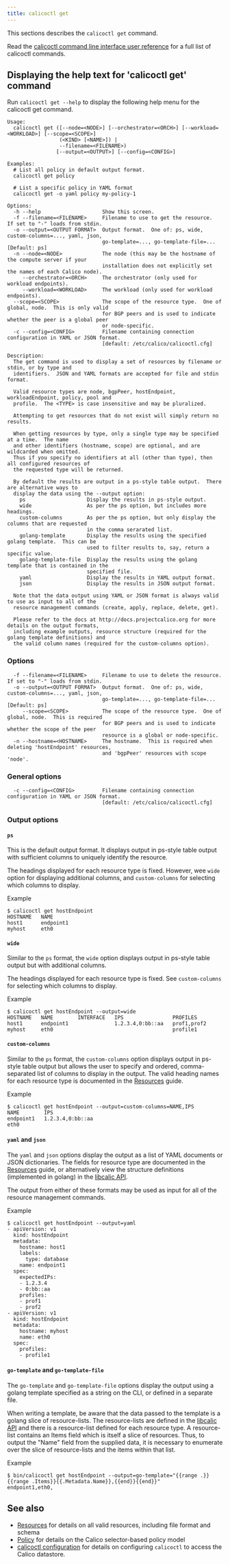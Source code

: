 ```yaml
---
title: calicoctl get
---
```


This sections describes the `calicoctl get` command.

Read the [calicoctl command line interface user reference](../calicoctl.md) 
for a full list of calicoctl commands.

## Displaying the help text for 'calicoctl get' command

Run `calicoctl get --help` to display the following help menu for the 
calicoctl get command.

```
Usage:
  calicoctl get ([--node=<NODE>] [--orchestrator=<ORCH>] [--workload=<WORKLOAD>] [--scope=<SCOPE>]
                 (<KIND> [<NAME>]) |
                 --filename=<FILENAME>)
                [--output=<OUTPUT>] [--config=<CONFIG>]

Examples:
  # List all policy in default output format.
  calicoctl get policy

  # List a specific policy in YAML format
  calicoctl get -o yaml policy my-policy-1

Options:
  -h --help                    Show this screen.
  -f --filename=<FILENAME>     Filename to use to get the resource.  If set to "-" loads from stdin.
  -o --output=<OUTPUT FORMAT>  Output format.  One of: ps, wide, custom-columns=..., yaml, json,
                               go-template=..., go-template-file=...   [Default: ps]
  -n --node=<NODE>             The node (this may be the hostname of the compute server if your
                               installation does not explicitly set the names of each Calico node).
     --orchestrator=<ORCH>     The orchestrator (only used for workload endpoints).
     --workload=<WORKLOAD>     The workload (only used for workload endpoints).
  --scope=<SCOPE>              The scope of the resource type.  One of global, node.  This is only valid
                               for BGP peers and is used to indicate whether the peer is a global peer
                               or node-specific.
  -c --config=<CONFIG>         Filename containing connection configuration in YAML or JSON format.
                               [default: /etc/calico/calicoctl.cfg]

Description:
  The get command is used to display a set of resources by filename or stdin, or by type and
  identifiers.  JSON and YAML formats are accepted for file and stdin format.

  Valid resource types are node, bgpPeer, hostEndpoint, workloadEndpoint, policy, pool and
  profile.  The <TYPE> is case insensitive and may be pluralized.

  Attempting to get resources that do not exist will simply return no results.

  When getting resources by type, only a single type may be specified at a time.  The name
  and other identifiers (hostname, scope) are optional, and are wildcarded when omitted.
  Thus if you specify no identifiers at all (other than type), then all configured resources of
  the requested type will be returned.

  By default the results are output in a ps-style table output.  There are alternative ways to
  display the data using the --output option:
    ps                    Display the results in ps-style output.
    wide                  As per the ps option, but includes more headings.
    custom-columns        As per the ps option, but only display the columns that are requested
                          in the comma serarated list.
    golang-template       Display the results using the specified golang template.  This can be
                          used to filter results to, say, return a specific value.
    golang-template-file  Display the results using the golang template that is contained in the
                          specified file.
    yaml                  Display the results in YAML output format.
    json                  Display the results in JSON output format.

  Note that the data output using YAML or JSON format is always valid to use as input to all of the
  resource management commands (create, apply, replace, delete, get).

  Please refer to the docs at http://docs.projectcalico.org for more details on the output formats,
  including example outputs, resource structure (required for the golang template definitions) and
  the valid column names (required for the custom-columns option).
```

### Options
```
  -f --filename=<FILENAME>     Filename to use to delete the resource.  If set to "-" loads from stdin.
  -o --output=<OUTPUT FORMAT>  Output format.  One of: ps, wide, custom-columns=..., yaml, json,
                               go-template=..., go-template-file=...   [Default: ps]
     --scope=<SCOPE>           The scope of the resource type.  One of global, node.  This is required
                               for BGP peers and is used to indicate whether the scope of the peer 
                               resource is a global or node-specific.
  -n --hostname=<HOSTNAME>     The hostname.  This is required when deleting 'hostEndpoint' resources, 
                               and 'bgpPeer' resources with scope 'node'.
```

### General options
```
  -c --config=<CONFIG>         Filename containing connection configuration in YAML or JSON format.
                               [default: /etc/calico/calicoctl.cfg]
```

### Output options

#### `ps`
This is the default output format.  It displays output in ps-style table output with sufficient columns to
uniquely identify the resource.

The headings displayed for each resource type is fixed.  However, wee `wide` option for displaying additional
columns, and `custom-columns` for selecting which columns to display.

Example
```
$ calicoctl get hostEndpoint
HOSTNAME   NAME        
host1      endpoint1   
myhost     eth0        
```

#### `wide`
Similar to the `ps` format, the `wide` option displays output in ps-style table output but with additional columns.

The headings displayed for each resource type is fixed.  See `custom-columns` for selecting which columns to display.

Example
```
$ calicoctl get hostEndpoint --output=wide
HOSTNAME   NAME        INTERFACE   IPS                PROFILES      
host1      endpoint1               1.2.3.4,0:bb::aa   prof1,prof2   
myhost     eth0                                       profile1      
```

#### `custom-columns`
Similar to the `ps` format, the `custom-columns` option displays output in ps-style table output but allows the user
to specify and ordered, comma-separated list of columns to display in the output.  The valid heading names for each
resource type is documented in the [Resources](../resources/README.md) guide.

Example
```
$ calicoctl get hostEndpoint --output=custom-columns=NAME,IPS
NAME        IPS                
endpoint1   1.2.3.4,0:bb::aa   
eth0                           
```

#### `yaml` and `json`
The `yaml` and `json` options display the output as a list of YAML documents or JSON dictionaries.  The fields for
resource type are documented in the [Resources](../resources/README.md) guide, or alternatively view the structure
definitions (implemented in golang) in the [libcalic API](https://github.com/projectcalico/libcalico-go/tree/master/lib/api).

The output from either of these formats may be used as input for all of the resource management commands.

Example
```
$ calicoctl get hostEndpoint --output=yaml
- apiVersion: v1
  kind: hostEndpoint
  metadata:
    hostname: host1
    labels:
      type: database
    name: endpoint1
  spec:
    expectedIPs:
    - 1.2.3.4
    - 0:bb::aa
    profiles:
    - prof1
    - prof2
- apiVersion: v1
  kind: hostEndpoint
  metadata:
    hostname: myhost
    name: eth0
  spec:
    profiles:
    - profile1
```

#### `go-template` and `go-template-file`
The `go-template` and `go-template-file` options display the output using a golang template specified as a string
on the CLI, or defined in a separate file.

When writing a template, be aware that the data passed to the template is a golang slice of resource-lists.  The 
resource-lists are defined in the [libcalic API](../resources/README.md) and
there is a resource-list defined for each resource type.  A resource-list contains an Items field which is itself
a slice of resources.  Thus, to output the "Name" field from the supplied data, it is necessary to enumerate over
the slice of resource-lists and the items within that list.

Example
```
$ bin/calicoctl get hostEndpoint --output=go-template="{{range .}}{{range .Items}}{{.Metadata.Name}},{{end}}{{end}}"
endpoint1,eth0,
```

## See also
-  [Resources](../resources) for details on all valid resources, including file format
   and schema
-  [Policy](../resources/policy.md) for details on the Calico selector-based policy model
-  [calicoctl configuration](../setup/config.md) for details on configuring `calicoctl` to access
   the Calico datastore.
